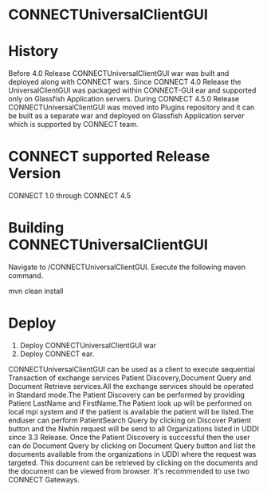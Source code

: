 CONNECTUniversalClientGUI
=========================

History
=======
Before 4.0 Release CONNECTUniversalClientGUI war was built and deployed along with CONNECT wars. Since CONNECT 4.0 Release the UniversalClientGUI was packaged within CONNECT-GUI ear and supported only on Glassfish Application servers. During CONNECT 4.5.0 Release CONNECTUniversalClientGUI was moved into Plugins repository and it can be built as a separate war and deployed on Glassfish Application server which is supported by CONNECT team. 

CONNECT supported Release Version
=================================
CONNECT 1.0 through CONNECT 4.5

Building CONNECTUniversalClientGUI
==================================
Navigate to <Install Folder>/CONNECTUniversalClientGUI. Execute the following maven command.

mvn clean install

Deploy
=======

1. Deploy CONNECTUniversalClientGUI war
2. Deploy CONNECT ear.

CONNECTUniversalClientGUI can be used as a client to execute sequential Transaction of exchange services Patient Discovery,Document Query and Document Retrieve services.All the exchange services should be operated in Standard mode.The Patient Discovery can be performed by providing Patient LastName and FirstName.The Patient look up will be performed on local mpi system and if the patient is available the patient will be listed.The enduser can perform PatientSearch Query by clicking on Discover Patient button and the Nwhin request will be send to all Organizations listed in UDDI since 3.3 Release. Once the Patient Discovery is successful then the user can do Document Query by clicking on Document Query button and list  the documents available from the organizations in UDDI where the request was targeted. This document can be retrieved by clicking on the documents and the document can be viewed from browser. It's recommended to use two CONNECT Gateways.

